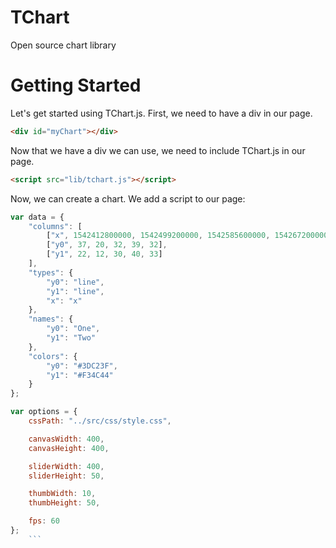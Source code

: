 # TChart
Open source chart library

# Getting Started

Let's get started using TChart.js. First, we need to have a div in our page.

```html
<div id="myChart"></div>
```

Now that we have a div we can use, we need to include TChart.js in our page.

```html
<script src="lib/tchart.js"></script>
```

Now, we can create a chart. We add a script to our page:

```javascript
var data = {
    "columns": [
        ["x", 1542412800000, 1542499200000, 1542585600000, 1542672000000, 1542758400000],
        ["y0", 37, 20, 32, 39, 32],
        ["y1", 22, 12, 30, 40, 33]
    ],
    "types": {
        "y0": "line",
        "y1": "line",
        "x": "x"
    },
    "names": {
        "y0": "One",
        "y1": "Two"
    },
    "colors": {
        "y0": "#3DC23F",
        "y1": "#F34C44"
    }
};

var options = {
    cssPath: "../src/css/style.css",

    canvasWidth: 400,
    canvasHeight: 400,

    sliderWidth: 400,
    sliderHeight: 50,

    thumbWidth: 10,
    thumbHeight: 50,

    fps: 60
};
    ```
